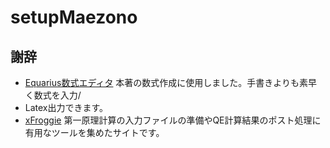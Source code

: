 # setupMaezono
## 謝辞
- [Equarius数式エディタ](https://apps.apple.com/us/app/equarius/id6448750583) 本著の数式作成に使用しました。手書きよりも素早く数式を入力/
- Latex出力できます。
- [xFroggie](https://xfroggie.com) 第一原理計算の入力ファイルの準備やQE計算結果のポスト処理に有用なツールを集めたサイトです。
